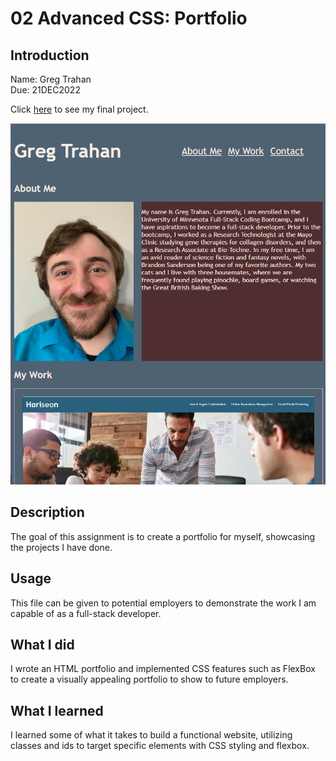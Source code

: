 # 02 Advanced CSS: Portfolio

## Introduction

Name: Greg Trahan  
Due: 21DEC2022  

Click [here](https://greg-trahan.github.io/02-advanced-css/) to see my final project.

![This is a screenshot of the final page](./assets/images/site-screenshot.PNG)

## Description
The goal of this assignment is to create a portfolio for myself, showcasing the projects I have done.

## Usage
This file can be given to potential employers to demonstrate the work I am capable of as a full-stack developer.

## What I did
I wrote an HTML portfolio and implemented CSS features such as FlexBox to create a visually appealing portfolio to show to future employers.

## What I learned
I learned some of what it takes to build a functional website, utilizing classes and ids to target specific elements with CSS styling and flexbox.
